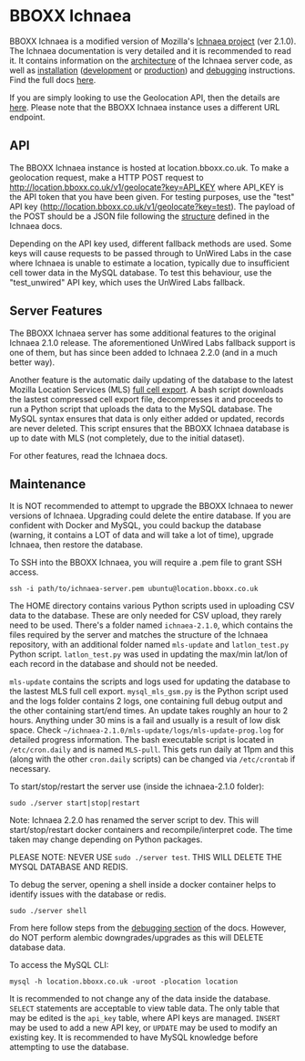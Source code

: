 # BBOXX Ichnaea
BBOXX Ichnaea is a modified version of Mozilla's [Ichnaea project](https://github.com/mozilla/ichnaea) (ver 2.1.0). The Ichnaea documentation is very detailed and it is recommended to read it. It contains information on the [architecture](https://mozilla.github.io/ichnaea/install/architecture.html) of the Ichnaea server code, as well as [installation](https://mozilla.github.io/ichnaea/install/index.html) ([development](https://mozilla.github.io/ichnaea/install/devel.html) or [production](https://mozilla.github.io/ichnaea/install/deploy.html)) and [debugging](https://mozilla.github.io/ichnaea/install/debug.html) instructions. Find the full docs [here](https://mozilla.github.io/ichnaea/).

If you are simply looking to use the Geolocation API, then the details are [here](https://mozilla.github.io/ichnaea/api/geolocate.html). Please note that the BBOXX Ichnaea instance uses a different URL endpoint.

## API
The BBOXX Ichnaea instance is hosted at location.bboxx.co.uk. To make a geolocation request, make a HTTP POST request to http://location.bboxx.co.uk/v1/geolocate?key=API_KEY where API_KEY is the API token that you have been given. For testing purposes, use the "test" API key (http://location.bboxx.co.uk/v1/geolocate?key=test). The payload of the POST should be a JSON file following the [structure](https://mozilla.github.io/ichnaea/api/geolocate.html) defined in the Ichnaea docs. 

Depending on the API key used, different fallback methods are used. Some keys will cause requests to be passed through to UnWired Labs in the case where Ichnaea is unable to estimate a location, typically due to insufficient cell tower data in the MySQL database. To test this behaviour, use the "test_unwired" API key, which uses the UnWired Labs fallback.

## Server Features
The BBOXX Ichnaea server has some additional features to the original Ichnaea 2.1.0 release. The aforementioned UnWired Labs fallback support is one of them, but has since been added to Ichnaea 2.2.0 (and in a much better way). 

Another feature is the automatic daily updating of the database to the latest Mozilla Location Services (MLS) [full cell export](https://location.services.mozilla.com/downloads). A bash script downloads the lastest compressed cell export file, decompresses it and proceeds to run a Python script that uploads the data to the MySQL database. The MySQL syntax ensures that data is only either added or updated, records are never deleted. This script ensures that the BBOXX Ichnaea database is up to date with MLS (not completely, due to the initial dataset).

For other features, read the Ichnaea docs.

## Maintenance
It is NOT recommended to attempt to upgrade the BBOXX Ichnaea to newer versions of Ichnaea. Upgrading could delete the entire database. If you are confident with Docker and MySQL, you could backup the database (warning, it contains a LOT of data and will take a lot of time), upgrade Ichnaea, then restore the database.

To SSH into the BBOXX Ichnaea, you will require a .pem file to grant SSH access.
```
ssh -i path/to/ichnaea-server.pem ubuntu@location.bboxx.co.uk
```
The HOME directory contains various Python scripts used in uploading CSV data to the database. These are only needed for CSV upload, they rarely need to be used.
There's a folder named `ichnaea-2.1.0`, which contains the files required by the server and matches the structure of the Ichnaea repository, with an additional folder named `mls-update` and `latlon_test.py` Python script. `latlon_test.py` was used in updating the max/min lat/lon of each record in the database and should not be needed.

`mls-update` contains the scripts and logs used for updating the database to the lastest MLS full cell export. `mysql_mls_gsm.py` is the Python script used and the logs folder contains 2 logs, one containing full debug output and the other containing start/end times. An update takes roughly an hour to 2 hours. Anything under 30 mins is a fail and usually is a result of low disk space. Check `~/ichnaea-2.1.0/mls-update/logs/mls-update-prog.log` for detailed progress information.
The bash executable script is located in `/etc/cron.daily` and is named `MLS-pull`. This gets run daily at 11pm and this (along with the other `cron.daily` scripts) can be changed via `/etc/crontab` if necessary.

To start/stop/restart the server use (inside the ichnaea-2.1.0 folder):
```
sudo ./server start|stop|restart
```
Note: Ichnaea 2.2.0 has renamed the server script to dev.
This will start/stop/restart docker containers and recompile/interpret code. The time taken may change depending on Python packages.

PLEASE NOTE:
NEVER USE `sudo ./server test`. THIS WILL DELETE THE MYSQL DATABASE AND REDIS.

To debug the server, opening a shell inside a docker container helps to identify issues with the database or redis.
```
sudo ./server shell
```
From here follow steps from the [debugging section](https://mozilla.github.io/ichnaea/install/debug.html) of the docs. However, do NOT perform alembic downgrades/upgrades as this will DELETE database data.

To access the MySQL CLI:
```
mysql -h location.bboxx.co.uk -uroot -plocation location
```
It is recommended to not change any of the data inside the database. `SELECT` statements are acceptable to view table data. The only table that may be edited is the `api_key` table, where API keys are managed. `INSERT` may be used to add a new API key, or `UPDATE` may be used to modify an existing key. It is recommended to have MySQL knowledge before attempting to use the database.